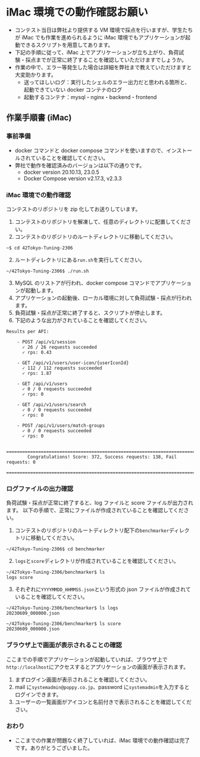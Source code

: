 # iMac 環境での動作確認お願い

- コンテスト当日は弊社より提供する VM 環境で採点を行いますが、学生たちが iMac でも作業を進められるように iMac 環境でもアプリケーションが起動できるスクリプトを用意してあります。
- 下記の手順に従って、iMac 上でアプリケーションが立ち上がり、負荷試験・採点までが正常に終了することを確認していただけますでしょうか。
- 作業の中で、エラー等発生した場合は詳細を弊社まで教えていただけますと大変助かります。
  - 送ってほしいログ：実行したシェルのエラー出力だと思われる箇所と、起動できていない docker コンテナのログ
  - 起動するコンテナ：mysql・nginx・backend・frontend

## 作業手順書 (iMac)

### 事前準備

- docker コマンドと docker compose コマンドを使いますので、インストールされていることを確認してください。
- 弊社で動作を確認済みのバージョンは以下の通りです。
  - docker version 20.10.13, 23.0.5
  - Docker Compose version v2.17.3, v2.3.3

### iMac 環境での動作確認

コンテストのリポジトリを zip 化してお送りしています。

1.  コンテストのリポジトリを解凍して、任意のディレクトリに配置してください。
2.  コンテストのリポジトリのルートディレクトリに移動してください。

```
~$ cd 42Tokyo-Tuning-2306
```

2. ルートディレクトリにある`run.sh`を実行してください。

```
~/42Tokyo-Tuning-2306$ ./run.sh
```

3. MySQL のリストアが行われ、docker compose コマンドでアプリケーションが起動します。
4. アプリケーションの起動後、ローカル環境に対して負荷試験・採点が行われます。
5. 負荷試験・採点が正常に終了すると、スクリプトが停止します。
6. 下記のような出力がされていることを確認してください。

```
Results per API:

    - POST /api/v1/session
      ✓ 26 / 26 requests succeeded
      ✓ rps: 0.43

    - GET /api/v1/users/user-icon/{userIconId}
      ✓ 112 / 112 requests succeeded
      ✓ rps: 1.87

    - GET /api/v1/users
      ✓ 0 / 0 requests succeeded
      ✓ rps: 0

    - GET /api/v1/users/search
      ✓ 0 / 0 requests succeeded
      ✓ rps: 0

    - POST /api/v1/users/match-groups
      ✓ 0 / 0 requests succeeded
      ✓ rps: 0

    ===============================================================================
        Congratulations! Score: 372, Success requests: 138, Fail requests: 0
    ===============================================================================
```

### ログファイルの出力確認

負荷試験・採点が正常に終了すると、log ファイルと score ファイルが出力されます。
以下の手順で、正常にファイルが作成されていることを確認してください。

1.  コンテストのリポジトリのルートディレクトリ配下の`benchmarker`ディレクトリに移動してください。

```
~/42Tokyo-Tuning-2306$ cd benchmarker
```

2.  `logs`と`score`ディレクトリが作成されていることを確認してください。

```
~/42Tokyo-Tuning-2306/benchmarker$ ls
logs score
```

3.  それぞれに`YYYYMMDD_HHMMSS.json`という形式の json ファイルが作成されていることを確認してください。

```
~/42Tokyo-Tuning-2306/benchmarker$ ls logs
20230609_000000.json

~/42Tokyo-Tuning-2306/benchmarker$ ls score
20230609_000000.json
```

### ブラウザ上で画面が表示されることの確認

ここまでの手順でアプリケーションが起動していれば、ブラウザ上で`http://localhost`にアクセスするとアプリケーションの画面が表示されます。

1. まずログイン画面が表示されることを確認してください。
2. mail に`systemadmin@poppy.co.jp`、password に`systemadmin`を入力するとログインできます。
3. ユーザーの一覧画面がアイコンと名前付きで表示されることを確認してください。

### おわり

- ここまでの作業が問題なく終了していれば、iMac 環境での動作確認は完了です。ありがとうございました。
